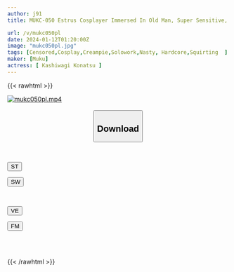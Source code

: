 ```yaml
---
author: j91
title: MUKC-050 Estrus Cosplayer Immersed In Old Man, Super Sensitive, Covered In Saliva, Peeing, Squirting Off-paco 5SEX Konatsu Kashiwagi

url: /v/mukc050pl
date: 2024-01-12T01:20:00Z
image: "mukc050pl.jpg"
tags: [Censored,Cosplay,Creampie,Solowork,Nasty, Hardcore,Squirting	 ]
maker: [Muku]
actress: [ Kashiwagi Konatsu ]
---
```



{{< rawhtml >}}

<div class="video" data-videoid="VYgb9zro49CKvpl">
    <a href="javascript:;">
        <img src="/v/mukc050pl/mukc050pl.jpg" width="WIDTH" height="HEIGHT" alt="mukc050pl.mp4" loading="lazy">
    </a>
</div>

<script type="text/javascript" src="https://j91.asia/asset/on-demand-st.js"></script>

<br>
  <link rel="stylesheet" href="https://j91.asia/asset/bs5.css">
  
  <center>
  <button class="btn btn-primary" type="button" data-bs-toggle="collapse" data-bs-target=".multi-collapse" aria-expanded="false" aria-controls="multiCollapseExample1 multiCollapseExample2"><h2>Download</h2></button></center>
</p>
<div class="row">
  <div class="col">
    <div class="collapse multi-collapse" id="multiCollapseExample1">
      <div class="card card-body">
	      	      <br>
<div class="buttons">  
<p><a href="https://streamtape.to/v/VYgb9zro49CKvpl" target="_blank"><button class="btn-hover color-3"><i class="fa fa-download"></i> ST</button></a></p>
<p><a href="https://flaswish.com/68ry011oq52j" target="_blank"><button class="btn-hover color-2"><i class="fa fa-download"></i> SW</button></a></p></div>
    </div>
  </div>
</div>
  <div class="col">
    <div class="collapse multi-collapse" id="multiCollapseExample2">
      <div class="card card-body">
	      <br>
<div class="buttons">
<p><a href="javascript:;" target="_blank"><button class="btn-hover color-9"><i class="fa fa-download"></i> VE</button></a></p>
<p><a href="javascript:;" target="_blank"><button class="btn-hover color-8"><i class="fa fa-download"></i> FM</button></a></p></div>
<br><br>
      </div>
    </div>
  </div>
</div>

{{< /rawhtml >}}